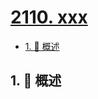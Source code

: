 # [2110. xxx](https://github.com/Tdahuyou/TNotes.leetcode/tree/main/notes/2110.%20xxx)

<!-- region:toc -->

- [1. 📝 概述](#1--概述)

<!-- endregion:toc -->

## 1. 📝 概述
